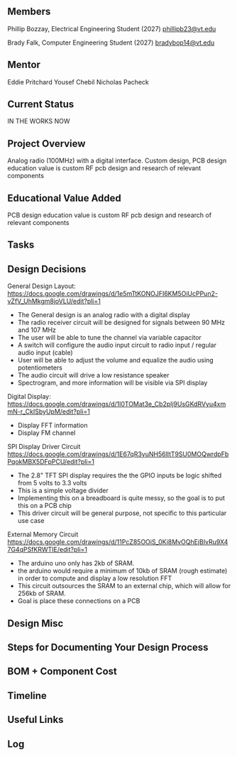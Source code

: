 ## Members
Phillip Bozzay, Electrical Engineering Student (2027)
phillipb23@vt.edu

Brady Falk, Computer Engineering Student (2027)
bradybop14@vt.edu

## Mentor
Eddie Pritchard 
Yousef Chebil
Nicholas Pacheck

## Current Status
IN THE WORKS NOW 

## Project Overview

Analog radio (100MHz) with a digital interface.
Custom design, PCB design education value is custom RF pcb design and research of relevant components

## Educational Value Added

PCB design education value is custom RF pcb design and research of relevant components

## Tasks


## Design Decisions
General Design Layout: https://docs.google.com/drawings/d/1e5mTtKONOJFI6KM5OiUcPPun2-vZfV_UhMkgm8joVLU/edit?pli=1
- The General design is an analog radio with a digital display
- The radio receiver circuit will be designed for signals between 90 MHz and 107 MHz
- The user will be able to tune the channel via variable capacitor
- A switch will configure the audio input circuit to radio input / regular audio input (cable)
- User will be able to adjust the volume and equalize the audio using potentiometers
- The audio circuit will drive a low resistance speaker 
- Spectrogram, and more information  will be visible via SPI display
  
Digital Display: https://docs.google.com/drawings/d/1l0TOMat3e_Cb2plj9UsGKdRVyu4xmmN-r_CkISbyUpM/edit?pli=1
- Display FFT information
- Display FM channel


SPI Display Driver Circuit
https://docs.google.com/drawings/d/1E67qR3yuNH56lItT9SU0MOQwrdpFbPqokMBX5DFpPCU/edit?pli=1
- The 2.8" TFT SPI display requires the the GPIO inputs be logic shifted from 5 volts to 3.3 volts
- This is a simple voltage divider
- Implementing this on a breadboard is quite messy, so the goal is to put this on a PCB chip
- This driver circuit will be general purpose, not specific to this particular use case 

External Memory Circuit
https://docs.google.com/drawings/d/11PcZ85OOiS_0Ki8MvOQhEjBIvRu9X47G4qPSfKRWTIE/edit?pli=1
- The arduino uno only has 2kb of SRAM. 
- the arduino would require a minimum of 10kb of SRAM (rough estimate) in order to compute and display a low resolution FFT
- This circuit outsources the SRAM to an external chip, which will allow for 256kb of SRAM.
- Goal is place these connections on a PCB 


## Design Misc

## Steps for Documenting Your Design Process

<!-- Your Text Here. You may work with your mentor on this later when they are assigned -->

## BOM + Component Cost

<!-- Your Text Here. You may work with your mentor on this later when they are assigned -->

## Timeline

<!-- Your Text Here. You may work with your mentor on this later when they are assigned -->

## Useful Links

<!-- Your Text Here. You may work with your mentor on this later when they are assigned -->

## Log

<!-- Your Text Here. You may work with your mentor on this later when they are assigned -->
